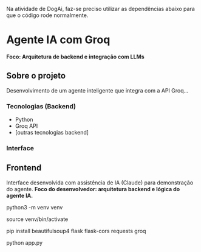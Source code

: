 Na atividade de DogAi, faz-se preciso utilizar as dependências abaixo para que o código rode normalmente.


# Agente IA com Groq

**Foco: Arquitetura de backend e integração com LLMs**

## Sobre o projeto
Desenvolvimento de um agente inteligente que integra com a API Groq...

### Tecnologias (Backend)
- Python
- Groq API
- [outras tecnologias backend]

### Interface
## Frontend
Interface desenvolvida com assistência de IA (Claude) para demonstração do agente.
**Foco do desenvolvedor: arquitetura backend e lógica do agente IA.**

python3 -m venv venv

source venv/bin/activate

pip install beautifulsoup4 flask flask-cors requests groq

python app.py
